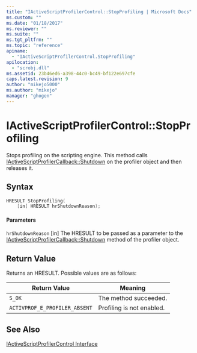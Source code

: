 ```yaml
---
title: "IActiveScriptProfilerControl::StopProfiling | Microsoft Docs"
ms.custom: ""
ms.date: "01/18/2017"
ms.reviewer: ""
ms.suite: ""
ms.tgt_pltfrm: ""
ms.topic: "reference"
apiname:
  - "IActiveScriptProfilerControl.StopProfiling"
apilocation:
  - "scrobj.dll"
ms.assetid: 23b46ed6-a398-44c0-bc49-bf122e697cfe
caps.latest.revision: 9
author: "mikejo5000"
ms.author: "mikejo"
manager: "ghogen"
---
```

# IActiveScriptProfilerControl::StopProfiling
Stops profiling on the scripting engine. This method calls [IActiveScriptProfilerCallback::Shutdown](../../winscript/reference/iactivescriptprofilercallback-shutdown.md) on the profiler object and then releases it.

## Syntax

```cpp
HRESULT StopProfiling(
    [in] HRESULT hrShutdownReason);
```

#### Parameters
 `hrShutdownReason`
 [in] The HRESULT to be passed as a parameter to the [IActiveScriptProfilerCallback::Shutdown](../../winscript/reference/iactivescriptprofilercallback-shutdown.md) method of the profiler object.

## Return Value
 Returns an HRESULT. Possible values are as follows:

|Return Value|Meaning|
|------------------|-------------|
|`S_OK`|The method succeeded.|
|`ACTIVPROF_E_PROFILER_ABSENT`|Profiling is not enabled.|

## See Also
 [IActiveScriptProfilerControl Interface](../../winscript/reference/iactivescriptprofilercontrol-interface.md)